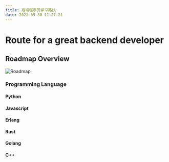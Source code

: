 ```yaml
---
title: 后端程序员学习路线
date: 2022-09-30 11:27:21
---
```


# Route for a great backend developer

## Roadmap Overview

![Roadmap](../../top-tier-backend-developer/route.png)

### Programming Language

#### Python

#### Javascript

#### Erlang

#### Rust

#### Golang

#### C++
